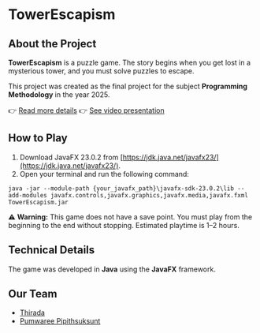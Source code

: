 # TowerEscapism

## About the Project

**TowerEscapism** is a puzzle game. The story begins when you get lost in a mysterious tower, and you must solve puzzles to escape.

This project was created as the final project for the subject **Programming Methodology** in the year 2025.

👉 [Read more details](https://github.com/pim3567/TowerEscapism/blob/main/ReportLab.pdf)
👉 [See video presentation](https://youtu.be/o3Wfzx2G7rU?si=0OPwQtBMpUdmPLUe)  

## How to Play

1. Download JavaFX 23.0.2 from [https://jdk.java.net/javafx23/](https://jdk.java.net/javafx23/).
2. Open your terminal and run the following command:
   
```java -jar --module-path {your_javafx_path}\javafx-sdk-23.0.2\lib --add-modules javafx.controls,javafx.graphics,javafx.media,javafx.fxml TowerEscapism.jar```

⚠️ **Warning:** This game does not have a save point. You must play from the beginning to the end without stopping. Estimated playtime is 1–2 hours.

## Technical Details

The game was developed in **Java** using the **JavaFX** framework.

## Our Team
- [Thirada](https://github.com/pim3567)
- [Pumwaree Pipithsuksunt](https://github.com/PaMEllAaaa) 
